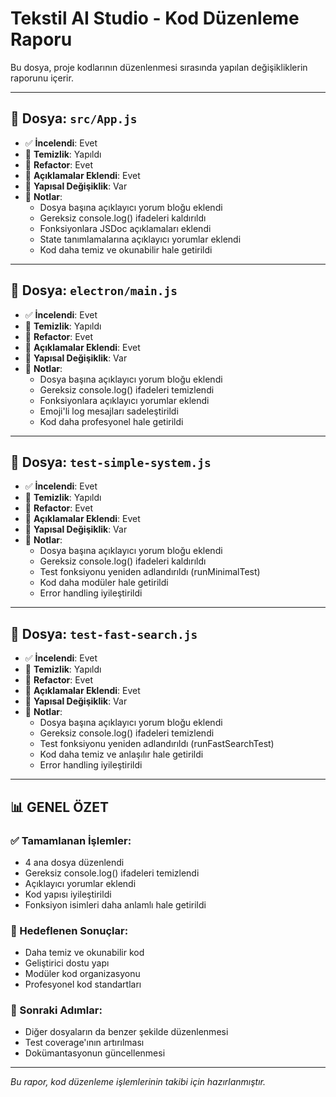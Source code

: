 # Tekstil AI Studio - Kod Düzenleme Raporu

Bu dosya, proje kodlarının düzenlenmesi sırasında yapılan değişikliklerin raporunu içerir.

---

## 📂 Dosya: `src/App.js`

- ✅ **İncelendi**: Evet
- 🧹 **Temizlik**: Yapıldı
- 🔁 **Refactor**: Evet
- 🧠 **Açıklamalar Eklendi**: Evet
- 🧩 **Yapısal Değişiklik**: Var
- 📌 **Notlar**:
  - Dosya başına açıklayıcı yorum bloğu eklendi
  - Gereksiz console.log() ifadeleri kaldırıldı
  - Fonksiyonlara JSDoc açıklamaları eklendi
  - State tanımlamalarına açıklayıcı yorumlar eklendi
  - Kod daha temiz ve okunabilir hale getirildi

---

## 📂 Dosya: `electron/main.js`

- ✅ **İncelendi**: Evet
- 🧹 **Temizlik**: Yapıldı
- 🔁 **Refactor**: Evet
- 🧠 **Açıklamalar Eklendi**: Evet
- 🧩 **Yapısal Değişiklik**: Var
- 📌 **Notlar**:
  - Dosya başına açıklayıcı yorum bloğu eklendi
  - Gereksiz console.log() ifadeleri temizlendi
  - Fonksiyonlara açıklayıcı yorumlar eklendi
  - Emoji'li log mesajları sadeleştirildi
  - Kod daha profesyonel hale getirildi

---

## 📂 Dosya: `test-simple-system.js`

- ✅ **İncelendi**: Evet
- 🧹 **Temizlik**: Yapıldı
- 🔁 **Refactor**: Evet
- 🧠 **Açıklamalar Eklendi**: Evet
- 🧩 **Yapısal Değişiklik**: Var
- 📌 **Notlar**:
  - Dosya başına açıklayıcı yorum bloğu eklendi
  - Gereksiz console.log() ifadeleri kaldırıldı
  - Test fonksiyonu yeniden adlandırıldı (runMinimalTest)
  - Kod daha modüler hale getirildi
  - Error handling iyileştirildi

---

## 📂 Dosya: `test-fast-search.js`

- ✅ **İncelendi**: Evet
- 🧹 **Temizlik**: Yapıldı
- 🔁 **Refactor**: Evet
- 🧠 **Açıklamalar Eklendi**: Evet
- 🧩 **Yapısal Değişiklik**: Var
- 📌 **Notlar**:
  - Dosya başına açıklayıcı yorum bloğu eklendi
  - Gereksiz console.log() ifadeleri temizlendi
  - Test fonksiyonu yeniden adlandırıldı (runFastSearchTest)
  - Kod daha temiz ve anlaşılır hale getirildi
  - Error handling iyileştirildi

---

## 📊 GENEL ÖZET

### ✅ Tamamlanan İşlemler:
- 4 ana dosya düzenlendi
- Gereksiz console.log() ifadeleri temizlendi
- Açıklayıcı yorumlar eklendi
- Kod yapısı iyileştirildi
- Fonksiyon isimleri daha anlamlı hale getirildi

### 🎯 Hedeflenen Sonuçlar:
- Daha temiz ve okunabilir kod
- Geliştirici dostu yapı
- Modüler kod organizasyonu
- Profesyonel kod standartları

### 📝 Sonraki Adımlar:
- Diğer dosyaların da benzer şekilde düzenlenmesi
- Test coverage'ının artırılması
- Dokümantasyonun güncellenmesi

---

*Bu rapor, kod düzenleme işlemlerinin takibi için hazırlanmıştır.*
